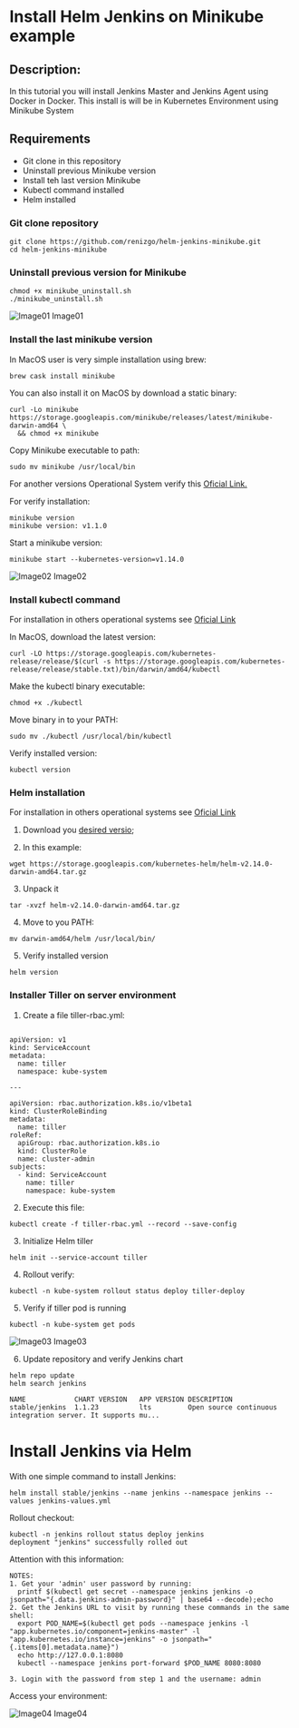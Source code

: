 # Install Helm Jenkins on Minikube example

## Description:

In this tutorial you will install Jenkins Master and Jenkins Agent using Docker in Docker.
This install is will be in Kubernetes Environment using Minikube System

## Requirements

* Git clone in this repository
* Uninstall previous Minikube version
* Install teh last version Minikube 
* Kubectl command installed
* Helm installed

### Git clone repository

```
git clone https://github.com/renizgo/helm-jenkins-minikube.git
cd helm-jenkins-minikube
```

### Uninstall previous version for Minikube

```
chmod +x minikube_uninstall.sh
./minikube_uninstall.sh
```
![Image01](https://raw.githubusercontent.com/renizgo/helm-jenkins-minikube/master/images/image01.png)
Image01

### Install the last minikube version

In MacOS user is very simple installation using brew:

```
brew cask install minikube
```

You can also install it on MacOS by download a static binary:

```
curl -Lo minikube https://storage.googleapis.com/minikube/releases/latest/minikube-darwin-amd64 \
  && chmod +x minikube
```

Copy Minikube executable to path:

```
sudo mv minikube /usr/local/bin
```

For another versions Operational System verify this [Oficial Link.](https://kubernetes.io/docs/tasks/tools/install-minikube/)

For verify installation:

```
minikube version
minikube version: v1.1.0
```

Start a minikube version:

```
minikube start --kubernetes-version=v1.14.0
```

![Image02](https://raw.githubusercontent.com/renizgo/helm-jenkins-minikube/master/images/image02.png)
Image02

### Install kubectl command

For installation in others operational systems see [Oficial Link](https://kubernetes.io/docs/tasks/tools/install-kubectl/)

In MacOS, download the latest version:

```
curl -LO https://storage.googleapis.com/kubernetes-release/release/$(curl -s https://storage.googleapis.com/kubernetes-release/release/stable.txt)/bin/darwin/amd64/kubectl
```

Make the kubectl binary executable:

```
chmod +x ./kubectl
```

Move binary in to your PATH:

```
sudo mv ./kubectl /usr/local/bin/kubectl
```

Verify installed version:

```
kubectl version
``` 

### Helm installation

For installation in others operational systems see [Oficial Link](https://helm.sh/docs/using_helm/#installing-helm)

1. Download you [desired versio](https://github.com/helm/helm/releases);

2. In this example:
```
wget https://storage.googleapis.com/kubernetes-helm/helm-v2.14.0-darwin-amd64.tar.gz
```

3. Unpack it
```
tar -xvzf helm-v2.14.0-darwin-amd64.tar.gz
```

4. Move to you PATH:
```
mv darwin-amd64/helm /usr/local/bin/
```

5. Verify installed version
```
helm version
```

### Installer Tiller on server environment

1. Create a file tiller-rbac.yml:
```

apiVersion: v1
kind: ServiceAccount
metadata:
  name: tiller
  namespace: kube-system

---

apiVersion: rbac.authorization.k8s.io/v1beta1
kind: ClusterRoleBinding
metadata:
  name: tiller
roleRef:
  apiGroup: rbac.authorization.k8s.io
  kind: ClusterRole
  name: cluster-admin
subjects:
  - kind: ServiceAccount
    name: tiller
    namespace: kube-system
```

2. Execute this file:
```
kubectl create -f tiller-rbac.yml --record --save-config
```

3. Initialize Helm tiller
```
helm init --service-account tiller
```

4. Rollout verify:
```
kubectl -n kube-system rollout status deploy tiller-deploy
```

5. Verify if tiller pod is running
```
kubectl -n kube-system get pods
```

![Image03](https://raw.githubusercontent.com/renizgo/helm-jenkins-minikube/master/images/image03.png)
Image03

6. Update repository and verify Jenkins chart
```
helm repo update
helm search jenkins
```

```
NAME          	CHART VERSION	APP VERSION	DESCRIPTION
stable/jenkins	1.1.23       	lts        	Open source continuous integration server. It supports mu...
```

# Install Jenkins via Helm

With one simple command to install Jenkins:
```
helm install stable/jenkins --name jenkins --namespace jenkins --values jenkins-values.yml
```

Rollout checkout:
```
kubectl -n jenkins rollout status deploy jenkins
deployment "jenkins" successfully rolled out
```

Attention with this information:
```
NOTES:
1. Get your 'admin' user password by running:
  printf $(kubectl get secret --namespace jenkins jenkins -o jsonpath="{.data.jenkins-admin-password}" | base64 --decode);echo
2. Get the Jenkins URL to visit by running these commands in the same shell:
  export POD_NAME=$(kubectl get pods --namespace jenkins -l "app.kubernetes.io/component=jenkins-master" -l "app.kubernetes.io/instance=jenkins" -o jsonpath="{.items[0].metadata.name}")
  echo http://127.0.0.1:8080
  kubectl --namespace jenkins port-forward $POD_NAME 8080:8080

3. Login with the password from step 1 and the username: admin
```

Access your environment:

![Image04](https://raw.githubusercontent.com/renizgo/helm-jenkins-minikube/master/images/image04.png)
Image04
